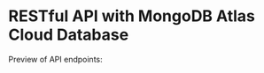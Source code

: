 <strong><h1>RESTful API with MongoDB Atlas Cloud Database</h1></strong>

Preview of API endpoints: 

